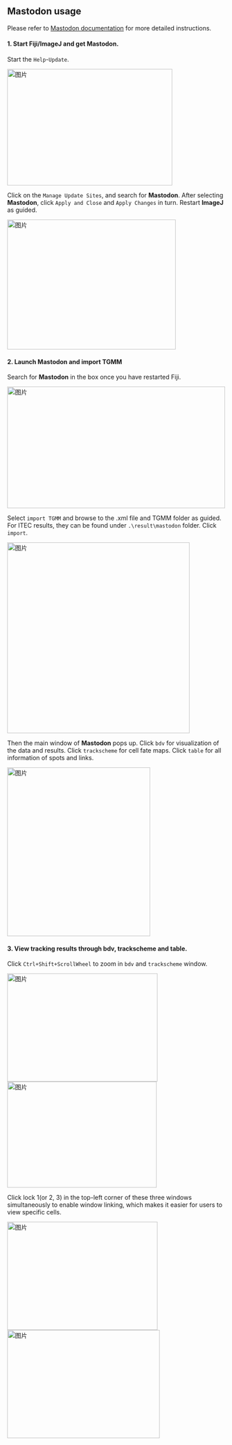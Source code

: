 ## Mastodon usage

   Please refer to [Mastodon documentation](https://mastodon.readthedocs.io/en/latest/index.html) for more detailed instructions.
   
#### 1. Start Fiji/ImageJ and get Mastodon.
   Start the `Help`-`Update`.

   <img width="381" height="269" alt="图片" src="https://github.com/user-attachments/assets/b9b1095b-ac42-4bcc-bff2-0786a834e41c" />

   Click on the `Manage Update Sites`, and search for **Mastodon**. After selecting **Mastodon**, click `Apply and Close` and `Apply Changes` in turn. Restart **ImageJ** as guided.

   <img width="389" height="300" alt="图片" src="https://github.com/user-attachments/assets/2f1badf4-f8ff-4447-87ed-7e518e0475fe" />
   
#### 2. Launch Mastodon and import TGMM

   Search for **Mastodon** in the box once you have restarted Fiji.

   <img width="503" height="281" alt="图片" src="https://github.com/user-attachments/assets/12a7c937-70f0-4bb0-bead-478bab5ba611" />
   
   Select `import TGMM` and browse to the .xml file and TGMM folder as guided. For ITEC results, they can be found under `.\result\mastodon` folder. Click `import`.

   <img width="421" height="441" alt="图片" src="https://github.com/user-attachments/assets/fc3d89b4-41ae-41b4-8e9e-75459811c8b1" />
   
   Then the main window of **Mastodon** pops up. Click `bdv` for visualization of the data and results. Click `trackscheme` for cell fate maps. Click `table` for all information of spots and links.

   <img width="330" height="390" alt="图片" src="https://github.com/user-attachments/assets/9f0e4004-34cd-4e7e-b416-168a40ed2961" />

#### 3. View tracking results through bdv, trackscheme and table.

   Click `Ctrl+Shift+ScrollWheel` to zoom in `bdv` and `trackscheme` window.

   <img width="347" height="250" alt="图片" src="https://github.com/user-attachments/assets/371df7a9-0025-4afc-a9da-0e4857b7b48f" /><img width="345" height="245" alt="图片" src="https://github.com/user-attachments/assets/2fb3038b-339e-4c53-a806-c161cf9d8e66" />
   
   Click lock 1(or 2, 3) in the top-left corner of these three windows simultaneously to enable window linking, which makes it easier for users to view specific cells.

   <img width="347" height="250" alt="图片" src="https://github.com/user-attachments/assets/f1049214-c502-4aa1-983c-776a6dce6899" /><img width="352" height="250" alt="图片" src="https://github.com/user-attachments/assets/d8f1f23c-7c7b-44a0-bbe7-f3e30e5cbe46" />
   




